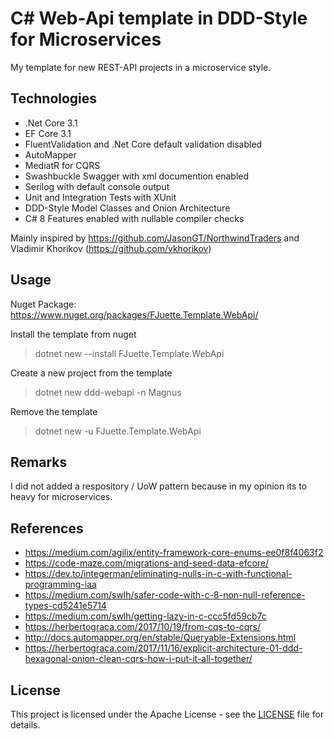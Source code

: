 # C# Web-Api template in DDD-Style for Microservices

My template for new REST-API projects in a microservice style.

## Technologies

* .Net Core 3.1
* EF Core 3.1
* FluentValidation and .Net Core default validation disabled
* AutoMapper
* MediatR for CQRS
* Swashbuckle Swagger with xml documention enabled
* Serilog with default console output
* Unit and Integration Tests with XUnit
* DDD-Style Model Classes and Onion Architecture
* C# 8 Features enabled with nullable compiler checks

Mainly inspired by <https://github.com/JasonGT/NorthwindTraders> and Vladimir Khorikov (<https://github.com/vkhorikov>)

## Usage

Nuget Package: <https://www.nuget.org/packages/FJuette.Template.WebApi/>

Install the template from nuget
> dotnet new --install FJuette.Template.WebApi

Create a new project from the template
> dotnet new ddd-webapi -n Magnus

Remove the template
> dotnet new -u FJuette.Template.WebApi

## Remarks

I did not added a respository / UoW pattern because in my opinion its to heavy for microservices.

## References

* <https://medium.com/agilix/entity-framework-core-enums-ee0f8f4063f2>
* <https://code-maze.com/migrations-and-seed-data-efcore/>
* <https://dev.to/integerman/eliminating-nulls-in-c-with-functional-programming-iaa>
* <https://medium.com/swlh/safer-code-with-c-8-non-null-reference-types-cd5241e5714>
* <https://medium.com/swlh/getting-lazy-in-c-ccc5fd59cb7c>
* <https://herbertograca.com/2017/10/19/from-cqs-to-cqrs/>
* <http://docs.automapper.org/en/stable/Queryable-Extensions.html>
* <https://herbertograca.com/2017/11/16/explicit-architecture-01-ddd-hexagonal-onion-clean-cqrs-how-i-put-it-all-together/>

## License

This project is licensed under the Apache License - see the [LICENSE](https://github.com/FJuette/bookref-ms/blob/master/LICENSE) file for details.
